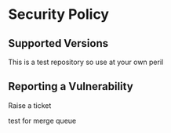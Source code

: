 # Security Policy

## Supported Versions

This is a test repository  so use at your own peril

## Reporting a Vulnerability

Raise a ticket

test for merge queue
